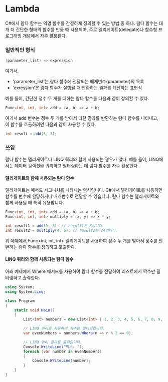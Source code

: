# Lambda
C#에서 람다 함수는 익명 함수를 간결하게 정의할 수 있는 방법 중 하나. 람다 함수는 대개 더 간단한 형태의 함수를 만들 때 사용되며, 주로 델리게이트(delegate)나 함수형 프로그래밍 개념에서 자주 활용된다. 

### 일반적인 형식
```csharp
(parameter_list) => expression
```
여기서,
- 'parameter_list'는 람다 함수에 전달되는 매개변수(parameter)의 목록
- 'exression'은 람다 함수가 실행될 때 반환하는 결과를 계산하는 표현식

예를 들어, 간단한 정수 두 개를 더하는 람다 함수를 다음과 같이 정의할 수 있다.
```csharp
Func<int, int, int> add = (a, b) => a + b;
```
여기서 add 변수는 정수 두 개를 받아서 더한 결과를 반환하는 람다 함수를 나타내고, 이 함수를 호출하려면 다음과 같이 사용할 수 있다.
```csharp
int result = add(5, 3);
```
### 쓰임
람다 함수는 델리게이트나 LINQ 쿼리와 함께 사용되는 경우가 많다. 예를 들어, LINQ에서는 데이터 컬렉션을 쿼리하고 필터링하는 데 람다 함수를 자주 활용한다.

#### 델리게이트와 함께 사용되는 람다 함수
델리게이트는 메서드 시그니처를 나타내는 형식입니다. C#에서 델리게이트를 사용하면 함수를 변수에 할당하거나 매개변수로 전달할 수 있습니다. 람다 함수는 델리게이트와 함께 사용될 때 특히 유용합니다.
```csharp
Func<int, int, int> add = (a, b) => a + b;
Func<int, int, int> multiply = (x, y) => x * y;

int result1 = add(5, 3); // result1은 8입니다.
int result2 = multiply(4, 6); // result2는 24입니다.
```
위 예제에서 Func<int, int, int> 델리게이트를 사용하여 정수 두 개를 받아서 정수를 반환하는 람다 함수를 정의하고 호출한다.

#### LINQ 쿼리와 함께 사용되는 람다 함수
아래 예제에서 Where 메서드를 사용하여 람다 함수를 전달하여 리스트에서 짝수만 필터링하고 출력한다.
```csharp
using System;
using System.Linq;

class Program
{
    static void Main()
    {
        List<int> numbers = new List<int> { 1, 2, 3, 4, 5, 6, 7, 8, 9, 10 };

        // LINQ 쿼리를 사용하여 짝수만 필터링합니다.
        var evenNumbers = numbers.Where(n => n % 2 == 0);

        // LINQ 쿼리 결과를 출력합니다.
        Console.WriteLine("짝수: ");
        foreach (var number in evenNumbers)
        {
            Console.WriteLine(number);
        }
    }
}
```
